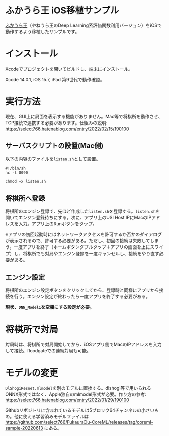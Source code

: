#  ふかうら王 iOS移植サンプル

[ふかうら王](https://github.com/yaneurao/YaneuraOu)（やねうら王のDeep Learning系評価関数利用バージョン）をiOSで動作するよう移植したサンプルです。

# インストール

Xcodeでプロジェクトを開いてビルドし、端末にインストール。

Xcode 14.0.1, iOS 15.7, iPad 第9世代で動作確認。


# 実行方法
現在、GUI上に局面を表示する機能がありません。Mac等で将棋所を動作させ、TCP接続で連携する必要があります。仕組みの説明: https://select766.hatenablog.com/entry/2022/02/15/190100

## サーバスクリプトの設置(Mac側)

以下の内容のファイルを`listen.sh`として設置。

```
#!/bin/sh
nc -l 8090
```

`chmod +x listen.sh`

## 将棋所へ登録

将棋所のエンジン登録で、先ほど作成した`listen.sh`を登録する。`listen.sh`を開いてエンジン登録待ちにする。次に、アプリ上のUSI Host IPにMacのIPアドレスを入力。アプリ上のRunボタンをタップ。

※アプリの初回起動時にはネットワークアクセスを許可するか否かのダイアログが表示されるので、許可する必要がある。ただし、初回の接続は失敗してしまう。一度アプリを終了（ホームボタンダブルタップ＋アプリの画面を上にスワイプ）し、将棋所でも対局やエンジン登録を一度キャンセルし、接続をやり直す必要がある。

## エンジン設定

将棋所のエンジン設定ボタンをクリックしてから、登録時と同様にアプリから接続を行う。エンジン設定が終わったら一度アプリを終了する必要がある。

**現状、`DNN_Model1`を空欄にする設定が必要。**

# 将棋所で対局

対局時は、将棋所で対局開始してから、iOSアプリ側でMacのIPアドレスを入力して接続。floodgateでの連続対局も可能。

# モデルの変更

`DlShogiResnet.mlmodel`を別のモデルに置換する。dlshogi等で用いられるONNX形式ではなく、Apple独自のmlmodel形式が必要。作り方の参考: https://select766.hatenablog.com/entry/2022/01/29/190100

Githubリポジトリに含まれているモデルは5ブロック64チャンネルの小さいもの。他に使える学習済みモデルファイルは https://github.com/select766/FukauraOu-CoreML/releases/tag/coreml-sample-20220613 にある。
